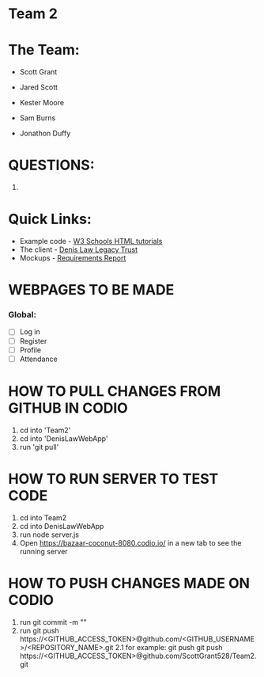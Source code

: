 # Team 2

# The Team:
* Scott Grant

* Jared Scott

* Kester Moore

* Sam Burns

* Jonathon Duffy

# QUESTIONS:
1. 

# Quick Links: 
* Example code - [W3 Schools HTML tutorials](https://www.w3schools.com/html/)
* The client - [Denis Law Legacy Trust](https://www.denislawlegacytrust.org/)
* Mockups - [Requirements Report](https://docs.google.com/document/d/1N3Q9gU3oSs_PNoPBmU8NOy4DVx0aPX5LHv_FyO-Ak80/edit?usp=sharing)

# WEBPAGES TO BE MADE

### Global:
- [ ] Log in 
- [ ] Register
- [ ] Profile
- [ ] Attendance

# HOW TO PULL CHANGES FROM GITHUB IN CODIO
1. cd into 'Team2'
2. cd into 'DenisLawWebApp'
3. run 'git pull' 

# HOW TO RUN SERVER TO TEST CODE
1. cd into Team2
2. cd into DenisLawWebApp
3. run node server.js
4. Open https://bazaar-coconut-8080.codio.io/ in a new tab to see the running server

# HOW TO PUSH CHANGES MADE ON CODIO
1. run git commit -m "<message>"
2. run git push https://<GITHUB_ACCESS_TOKEN>@github.com/<GITHUB_USERNAME>/<REPOSITORY_NAME>.git
    2.1 for example: git push git push https://<GITHUB_ACCESS_TOKEN>@github.com/ScottGrant528/Team2.git





